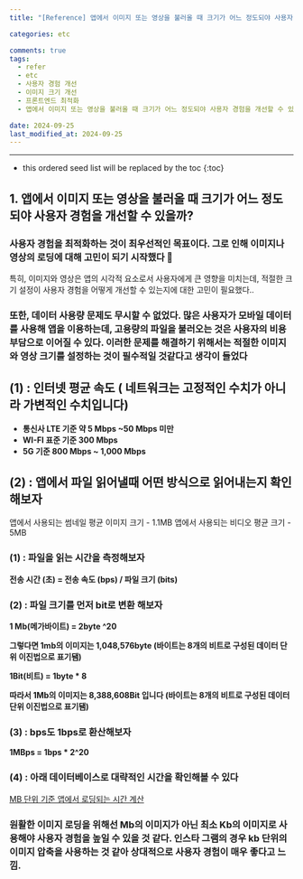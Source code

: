```yaml
---
title: "[Reference] 앱에서 이미지 또는 영상을 불러올 때 크기가 어느 정도되야 사용자 경험을 개선할 수 있을까?"

categories: etc

comments: true
tags:
  - refer
  - etc
  - 사용자 경험 개선
  - 이미지 크기 개선
  - 프론트엔드 최적화
  - 앱에서 이미지 또는 영상을 불러올 때 크기가 어느 정도되야 사용자 경험을 개선할 수 있을까?

date: 2024-09-25
last_modified_at: 2024-09-25
---
```


---

<!-- prettier-ignore -->
* this ordered seed list will be replaced by the toc 
{:toc}

## 1. 앱에서 이미지 또는 영상을 불러올 때 크기가 어느 정도되야 사용자 경험을 개선할 수 있을까?

### 사용자 경험을 최적화하는 것이 최우선적인 목표이다. 그로 인해 이미지나 영상의 로딩에 대해 고민이 되기 시작했다 🤔

특히, 이미지와 영상은 앱의 시각적 요소로서 사용자에게 큰 영향을 미치는데, 적절한 크기 설정이 사용자 경험을 어떻게 개선할 수 있는지에 대한 고민이 필요했다..

### 또한, 데이터 사용량 문제도 무시할 수 없었다. 많은 사용자가 모바일 데이터를 사용해 앱을 이용하는데, 고용량의 파일을 불러오는 것은 사용자의 비용 부담으로 이어질 수 있다. 이러한 문제를 해결하기 위해서는 적절한 이미지와 영상 크기를 설정하는 것이 필수적일 것같다고 생각이 들었다

## (1) : 인터넷 평균 속도 ( 네트워크는 고정적인 수치가 아니라 가변적인 수치입니다)

- **통신사 LTE 기준 약 5 Mbps ~50 Mbps 미만**
- **WI-FI 표준 기준 300 Mbps**
- **5G 기준 800 Mbps ~ 1,000 Mbps**

## (2) : 앱에서 파일 읽어낼때 어떤 방식으로 읽어내는지 확인해보자

앱에서 사용되는 썸네일 평균 이미지 크기 - 1.1MB
앱에서 사용되는 비디오 평균 크기 - 5MB

### **(1) : 파일을 읽는 시간을 측정해보자**

**전송 시간 (초) = 전송 속도 (bps) / 파일 크기 (bits)**

### **(2) : 파일 크기를 먼저 bit로 변환 해보자**

**1 Mb(메가바이트) = 2byte ^20**

**그렇다면 1mb의 이미지는 1,048,576byte (바이트는 8개의 비트로 구성된 데이터 단위 이진법으로 표기됌)**

**1Bit(비트) = 1byte \* 8**

**따라서 1Mb의 이미지는 8,388,608Bit 입니다 (바이트는 8개의 비트로 구성된 데이터 단위 이진법으로 표기됌)**

### **(3) : bps도 1bps로 환산해보자**

**1MBps = 1bps \* 2^20**

### **(4) : 아래 데이터베이스로 대략적인 시간을 확인해볼 수 있다**

[MB 단위 기준 앱에서 로딩되는 시간 계산](https://www.notion.so/10c467c7ef5c8045bf26f3a75cd9d5d2?pvs=21)

### **원활한 이미지 로딩을 위해선 Mb의 이미지가 아닌 최소 Kb의 이미지로 사용해야 사용자 경험을 높일 수 있을 것 같다. 인스타 그램의 경우 kb 단위의 이미지 압축을 사용하는 것 같아 상대적으로 사용자 경험이 매우 좋다고 느낌.**

